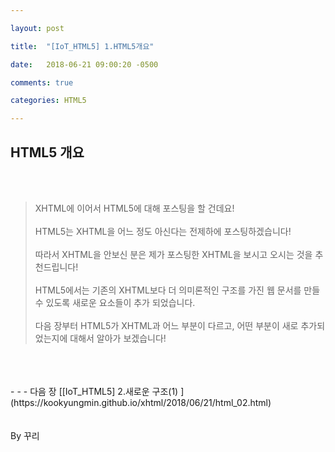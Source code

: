 ```yaml
---

layout: post

title:  "[IoT_HTML5] 1.HTML5개요"

date:   2018-06-21 09:00:20 -0500

comments: true

categories: HTML5

---
```


## HTML5 개요

<br>
<br>

>XHTML에 이어서 HTML5에 대해 포스팅을 할 건데요!
><br>
><br>
>HTML5는 XHTML을 어느 정도 아신다는 전제하에 포스팅하겠습니다!
><br>
><br>
>따라서 XHTML을 안보신 분은 제가 포스팅한 XHTML을 보시고 오시는 것을 추천드립니다!
><br>
><br>
>HTML5에서는 기존의 XHTML보다 더 의미론적인 구조를 가진 웹 문서를 만들 수 있도록 새로운 요소들이 추가 되었습니다.
><br>
><br>
>다음 장부터 HTML5가 XHTML과 어느 부분이 다르고, 어떤 부분이 새로 추가되었는지에 대해서 알아가 보겠습니다!



<br>
<br>
<br>
- - -
다음 장 [[IoT_HTML5] 2.새로운 구조(1) ](https://kookyungmin.github.io/xhtml/2018/06/21/html_02.html)



<br>
<br>
<br>
By 꾸리
